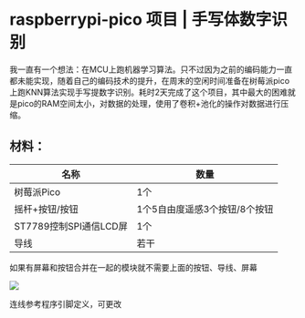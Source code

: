 
# raspberrypi-pico 项目 | 手写体数字识别

我一直有一个想法：在MCU上跑机器学习算法。只不过因为之前的编码能力一直都未能实现，随着自己的编码技术的提升，在周末的空闲时间准备在树莓派pico上跑KNN算法实现手写提数字识别。耗时2天完成了这个项目，其中最大的困难就是pico的RAM空间太小，对数据的处理，使用了卷积+池化的操作对数据进行压缩。

## 材料：

| 名称                   | 数量                          |
| ---------------------- | ----------------------------- |
| 树莓派Pico             | 1个                           |
| 摇杆+按钮/按钮         | 1个5自由度遥感3个按钮/8个按钮 |
| ST7789控制SPI通信LCD屏 | 1个                           |
| 导线                   | 若干                          |

如果有屏幕和按钮合并在一起的模块就不需要上面的按钮、导线、屏幕

![](http://beisent.com/img/raspberrypi/pico/KNN-materials.jpg)

连线参考程序引脚定义，可更改

